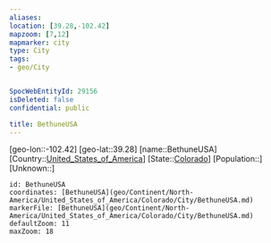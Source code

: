 ```yaml
---
aliases: 
location: [39.28,-102.42]
mapzoom: [7,12] 
mapmarker: city 
type: City
tags:
- geo/City


SpocWebEntityId: 29156
isDeleted: false
confidential: public

title: BethuneUSA
---
```

[geo-lon::-102.42]
[geo-lat::39.28]
[name::BethuneUSA]
[Country::[United_States_of_America](geo/Continent/North-America/United_States_of_America.md)]
[State::[Colorado](geo/Continent/North-America/United_States_of_America/Colorado.md)]
[Population::]
[Unknown::]


```leaflet
id: BethuneUSA
coordinates: [BethuneUSA](geo/Continent/North-America/United_States_of_America/Colorado/City/BethuneUSA.md)
markerFile: [BethuneUSA](geo/Continent/North-America/United_States_of_America/Colorado/City/BethuneUSA.md)
defaultZoom: 11 
maxZoom: 18
```


